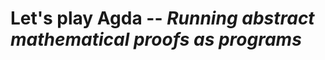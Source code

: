# Let's play Agda -- *Running abstract mathematical proofs as programs*

<!--
```
module Padova2025.Index where

import Padova2025.Welcome
import Padova2025.ProgrammingBasics
import Padova2025.ProvingBasics
import Padova2025.VerifiedAlgorithms
import Padova2025.Cubical
import Padova2025.Explorations
```
-->
